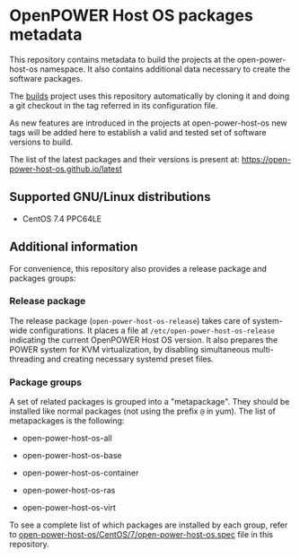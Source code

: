 # OpenPOWER Host OS packages metadata

This repository contains metadata to build the projects at the open-power-host-os
namespace.
It also contains additional data necessary to create the software packages.

The [builds](https://github.com/open-power-host-os/builds) project
uses this repository automatically by cloning it and doing a git
checkout in the tag referred in its configuration file.

As new features are introduced in the projects at open-power-host-os new tags will
be added here to establish a valid and tested set of software versions to build.

The list of the latest packages and their versions is present at:
https://open-power-host-os.github.io/latest

## Supported GNU/Linux distributions

* CentOS 7.4 PPC64LE

## Additional information

For convenience, this repository also provides a release package and
packages groups:

### Release package

The release package (`open-power-host-os-release`) takes care
of system-wide configurations. It places a file at
`/etc/open-power-host-os-release` indicating the current
OpenPOWER Host OS version. It also prepares the POWER system
for KVM virtualization, by disabling simultaneous multi-threading
and creating necessary systemd preset files.

### Package groups

A set of related packages is grouped into a "metapackage". They should be installed 
like normal packages (not using the prefix `@` in yum). The list of 
metapackages is the following:

* open-power-host-os-all

* open-power-host-os-base

* open-power-host-os-container

* open-power-host-os-ras

* open-power-host-os-virt

To see a complete list of which packages are installed by each group, refer to 
[open-power-host-os/CentOS/7/open-power-host-os.spec](open-power-host-os/CentOS/7/open-power-host-os.spec)
file in this repository.
